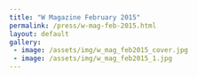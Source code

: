 ```yaml
---
title: "W Magazine February 2015"
permalink: /press/w-mag-feb-2015.html
layout: default
gallery:
 - image: /assets/img/w_mag_feb2015_cover.jpg
 - image: /assets/img/w_mag_feb2015_1.jpg
---
```

